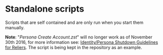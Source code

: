 Standalone scripts
==================

Scripts that are self contained and are only run when you start them manually. 

**Note**: "_Persona Create Account.zst_" will no longer work as of November 30th 2016, for more information see: [Identity/Persona Shutdown Guidelines for Reliers](https://wiki.mozilla.org/Identity/Persona_Shutdown_Guidelines_for_Reliers). The script is being kept in the repository as an example.
